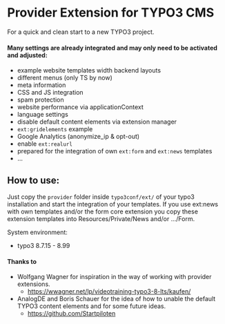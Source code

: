 # Provider Extension for TYPO3 CMS

For a quick and clean start to a new TYPO3 project.

#### Many settings are already integrated and may only need to be activated and adjusted:
* example website templates width backend layouts
* different menus (only TS by now)
* meta information
* CSS and JS integration
* spam protection
* website performance via applicationContext
* language settings
* disable default content elements via extension manager
* `ext:gridelements` example
* Google Analytics (anonymize_ip & opt-out)
* enable `ext:realurl`
* prepared for the integration of own `ext:form` and `ext:news` templates
* ...

## How to use:

Just copy the `provider` folder inside `typo3conf/ext/` of your typo3 installation and start the integration of your templates.
If you use ext:news with own templates and/or the form core extension you copy these extension templates into Resources/Private/News and/or .../Form.

System environment:
* typo3 8.7.15 - 8.99




#### Thanks to
* Wolfgang Wagner for inspiration in the way of working with provider extensions.
	*  https://wwagner.net/lp/videotraining-typo3-8-lts/kaufen/
* AnalogDE and Boris Schauer for the idea of how to unable the default TYPO3 content elements and for some future ideas.
  * https://github.com/Startpiloten
